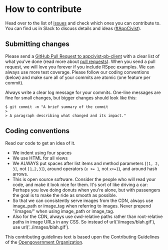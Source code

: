 # How to contribute
Head over to the list of [issues](https://github.com/socialappslab/appcivist-pb-client/issues) and check which ones you can contribute to. 
You can find us in Slack to discuss details and ideas ([#AppCivist](https://join.slack.com/t/appcivist/shared_invite/enQtMzU1MzM5NzkxOTkxLWRhOTU2MjRiM2Q0MDk3YTZmMzM2Yzc5YzBkMjIzNTZhYjJmNTEwMDhiODhkNTE3ZjQ2NDJiM2Q5YTcyYzYyMTc)). 


## Submitting changes

Please send a [GitHub Pull Request to appcivist-pb-client](https://github.com/socialappslab/appcivist-pb-client/) with a clear list of what you've done (read more about [pull requests](http://help.github.com/pull-requests/)). When you send a pull request, we will love you forever if you include RSpec examples. We can always use more test coverage. Please follow our coding conventions (below) and make sure all of your commits are atomic (one feature per commit).

Always write a clear log message for your commits. One-line messages are fine for small changes, but bigger changes should look like this:

    $ git commit -m "A brief summary of the commit
    > 
    > A paragraph describing what changed and its impact."

## Coding conventions

Read our code to get an idea of it.
  * We indent using four spaces 
  * We use HTML for all views
  * We ALWAYS put spaces after list items and method parameters (`[1, 2, 3]`, not `[1,2,3]`), around operators (`x += 1`, not `x+=1`), and around hash arrows.
  * This is open source software. Consider the people who will read your code, and make it look nice for them. It's sort of like driving a car: Perhaps you love doing donuts when you're alone, but with passengers the goal is to make the ride as smooth as possible.
  * So that we can consistently serve images from the CDN,   always use image_path or image_tag when referring to images. Never prepend "/images/" when using image_path or image_tag.
  * Also for the CDN, always use cwd-relative paths rather than root-relative paths in image URLs in any CSS. So instead of url('/images/blah.gif'), use url('../images/blah.gif').

This contributing guidelines text is based upon the Contributing Guidelines of the [Opengovernment Organization](https://github.com/opengovernment/opengovernment/blob/master/CONTRIBUTING.md).
